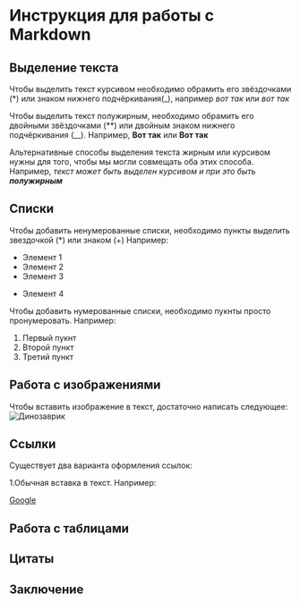 # Инструкция для работы с Markdown

## Выделение текста

Чтобы выделить текст курсивом необходимо обрамить его звёздочками (*) или знаком нижнего подчёркивания(_), например _вот так_ или *вот так*

Чтобы выделить текст полужирным, необходимо обрамить его двойными звёздочками (**) или двойным знаком нижнего подчёркивания (__). Например, **Вот так** или __Вот так__

Альтернативные способы выделения текста жирным или курсивом нужны для того, чтобы мы могли совмещать оба этих способа. Например, _текст может быть выделен курсивом и при это быть **полужирным**_



## Списки

Чтобы добавить ненумерованные списки, необходимо пункты выделить звездочкой (*) или знаком (+) Например:
* Элемент 1
* Элемент 2
* Элемент 3
+ Элемент 4

Чтобы добавить нумерованные списки, необходимо пукнты просто пронумеровать. Например:
1. Первый пукнт
2. Второй пункт 
3. Третий пункт

## Работа с изображениями

Чтобы вставить изображение в текст, достаточно написать следующее:
![Динозаврик](Dino.jpg)

## Ссылки

Существует два варианта оформления ссылок:

1.Обычная вставка в текст. Например:

[Google](https://www.google.ru/ "Необязательная подсказка")


## Работа с таблицами

## Цитаты

## Заключение